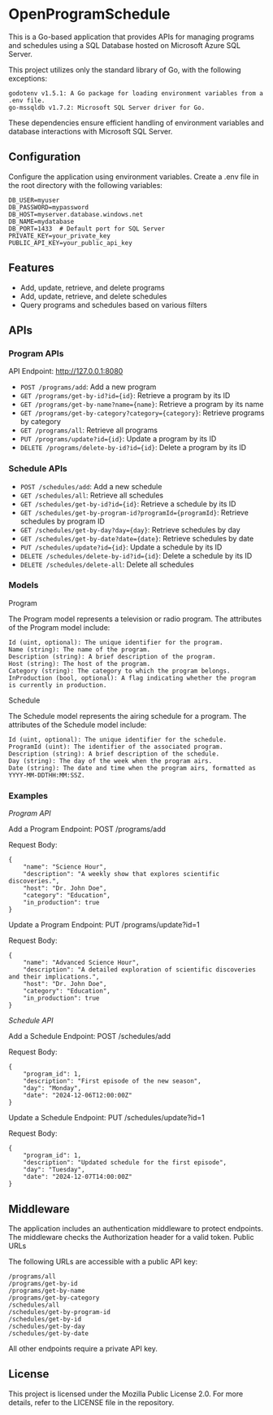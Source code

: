 # OpenProgramSchedule
This is a Go-based application that provides APIs for managing programs and schedules using a SQL Database hosted on Microsoft Azure SQL Server.

This project utilizes only the standard library of Go, with the following exceptions:

    godotenv v1.5.1: A Go package for loading environment variables from a .env file.
    go-mssqldb v1.7.2: Microsoft SQL Server driver for Go.

These dependencies ensure efficient handling of environment variables and database interactions with Microsoft SQL Server.

## Configuration

Configure the application using environment variables. Create a .env file in the root directory with the following variables:

    DB_USER=myuser
    DB_PASSWORD=mypassword
    DB_HOST=myserver.database.windows.net
    DB_NAME=mydatabase
    DB_PORT=1433  # Default port for SQL Server
    PRIVATE_KEY=your_private_key
    PUBLIC_API_KEY=your_public_api_key

## Features

- Add, update, retrieve, and delete programs
- Add, update, retrieve, and delete schedules
- Query programs and schedules based on various filters

## APIs

### Program APIs

API Endpoint: http://127.0.0.1:8080

- `POST /programs/add`: Add a new program
- `GET /programs/get-by-id?id={id}`: Retrieve a program by its ID
- `GET /programs/get-by-name?name={name}`: Retrieve a program by its name
- `GET /programs/get-by-category?category={category}`: Retrieve programs by category
- `GET /programs/all`: Retrieve all programs
- `PUT /programs/update?id={id}`: Update a program by its ID
- `DELETE /programs/delete-by-id?id={id}`: Delete a program by its ID

### Schedule APIs

- `POST /schedules/add`: Add a new schedule
- `GET /schedules/all`: Retrieve all schedules
- `GET /schedules/get-by-id?id={id}`: Retrieve a schedule by its ID
- `GET /schedules/get-by-program-id?programId={programId}`: Retrieve schedules by program ID
- `GET /schedules/get-by-day?day={day}`: Retrieve schedules by day
- `GET /schedules/get-by-date?date={date}`: Retrieve schedules by date
- `PUT /schedules/update?id={id}`: Update a schedule by its ID
- `DELETE /schedules/delete-by-id?id={id}`: Delete a schedule by its ID
- `DELETE /schedules/delete-all`: Delete all schedules

### Models

Program

The Program model represents a television or radio program. The attributes of the Program model include:

    Id (uint, optional): The unique identifier for the program.
    Name (string): The name of the program.
    Description (string): A brief description of the program.
    Host (string): The host of the program.
    Category (string): The category to which the program belongs.
    InProduction (bool, optional): A flag indicating whether the program is currently in production.

Schedule

The Schedule model represents the airing schedule for a program. The attributes of the Schedule model include:

    Id (uint, optional): The unique identifier for the schedule.
    ProgramId (uint): The identifier of the associated program.
    Description (string): A brief description of the schedule.
    Day (string): The day of the week when the program airs.
    Date (string): The date and time when the program airs, formatted as YYYY-MM-DDTHH:MM:SSZ.

### Examples

*Program API*

Add a Program
Endpoint: POST /programs/add

Request Body:

    {
        "name": "Science Hour",
        "description": "A weekly show that explores scientific discoveries.",
        "host": "Dr. John Doe",
        "category": "Education",
        "in_production": true
    }

Update a Program
Endpoint: PUT /programs/update?id=1

Request Body:

    {
        "name": "Advanced Science Hour",
        "description": "A detailed exploration of scientific discoveries and their implications.",
        "host": "Dr. John Doe",
        "category": "Education",
        "in_production": true
    }

*Schedule API*

Add a Schedule
Endpoint: POST /schedules/add

Request Body:

    {
        "program_id": 1,
        "description": "First episode of the new season",
        "day": "Monday",
        "date": "2024-12-06T12:00:00Z"
    }

Update a Schedule
Endpoint: PUT /schedules/update?id=1

Request Body:

    {
        "program_id": 1,
        "description": "Updated schedule for the first episode",
        "day": "Tuesday",
        "date": "2024-12-07T14:00:00Z"
    }

## Middleware

The application includes an authentication middleware to protect endpoints. The middleware checks the Authorization header for a valid token.
Public URLs

The following URLs are accessible with a public API key:

    /programs/all
    /programs/get-by-id
    /programs/get-by-name
    /programs/get-by-category
    /schedules/all
    /schedules/get-by-program-id
    /schedules/get-by-id
    /schedules/get-by-day
    /schedules/get-by-date

All other endpoints require a private API key.

## License
This project is licensed under the Mozilla Public License 2.0. For more details, refer to the LICENSE file in the repository.
